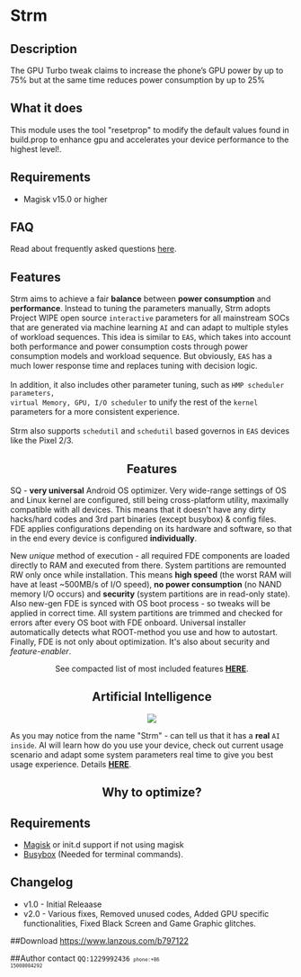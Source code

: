 # Strm 
## Description
The GPU Turbo tweak claims to increase the phone’s GPU power by up to 75% but at the same time reduces power consumption by up to 25%

## What it does
This module uses the tool "resetprop" to modify the default values found in build.prop to enhance gpu and accelerates your device performance to the highest level!.

## Requirements
* Magisk v15.0 or higher
## FAQ
Read about frequently asked questions [here](https://telegra.ph/Strm---FAQ-03-25).

## Features
Strm aims to achieve a fair **balance** between **power consumption** and **performance**.
Instead to tuning the parameters manually, Strm adopts Project WIPE open source <code>interactive</code> parameters for all mainstream SOCs that are generated via machine learning <code>AI</code> and can adapt to multiple styles of workload sequences.
This idea is similar to <code>EAS</code>, which takes into account both performance and power consumption costs through power consumption models and workload sequence. But obviously, <code>EAS</code> has a much lower response time and replaces tuning with decision logic.<br><br>In addition, it also includes other parameter tuning, such as <code>HMP scheduler parameters, virtual Memory, GPU, I/O scheduler</code> to unify the rest of the <code>kernel</code> parameters for a more consistent experience.
<br><br>Strm also supports <code>schedutil</code> and <code>schedutil</code> based governos in <code>EAS</code> devices like the Pixel 2/3.

<h2 align="center"><strong>Features</strong></h3>
<p>SQ - <b>very universal</b> Android OS optimizer. Very wide-range settings of OS and Linux kernel are configured, still being cross-platform utility, maximally compatible with all devices. This means that it doesn't have any dirty hacks/hard codes and 3rd part binaries (except busybox) & config files. FDE applies configurations depending on its hardware and software, so that in the end every device is configured <b>individually</b>.</p><p>New <i>unique</i> method of execution - all required FDE components are loaded directly to RAM and executed from there. System partitions are remounted RW only once while installation. This means <b>high speed</b> (the worst RAM will have at least ~500MB/s of I/O speed), <b>no power consumption</b> (no NAND memory I/O occurs) and <b>security</b> (system partitions are in read-only state). Also new-gen FDE is synced with OS boot process - so tweaks will be applied in correct time. All system partitions are trimmed and checked for errors after every OS boot with FDE onboard. Universal installer automatically detects what ROOT-method you use and how to autostart. Finally, FDE is not only about optimization. It's also about security and <i>feature-enabler</i>.</p><p align="center">See compacted list of most included features <a href="https://forum.xda-developers.com/showpost.php?p=79092323&postcount=517"><b>HERE</b></a>.<br></p>
<h2 align="center"><strong>Artificial Intelligence</strong></h3>
<p align="center"><img src="https://raw.githubusercontent.com/Magisk-Modules-Repo/FDE/master/ai.png"></p>
<p>As you may notice from the name "Strm" - can tell us that it has a <b>real</b> <code>AI inside</code>. AI will learn how do you use your device, check out current usage scenario and adapt some system parameters real time to give you best usage experience. Details <a href="https://forum.xda-developers.com/showpost.php?p=79414180&postcount=743"><b>HERE</b></a>.<br></p>
<h2 align="center"><strong>Why to optimize?</strong></h3>

## Requirements
- [Magisk](https://github.com/topjohnwu/Magisk/releases) or init.d support if not using magisk
- [Busybox](https://sourceforge.net/projects/magiskfiles/files/module-uploads/busybox-ndk-13015.zip/download) (Needed for terminal commands).


## Changelog 
* v1.0 - Initial Releaase
* v2.0 - Various fixes, Removed unused codes, Added GPU specific functionalities, Fixed Black Screen and Game Graphic glitches.


##Download
https://www.lanzous.com/b797122


##Author contact
<code>QQ:1229992436<code>
<code>phone:+86 15008004292<code>








